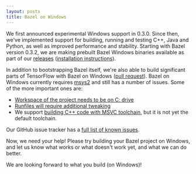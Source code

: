```yaml
---
layout: posts
title: Bazel on Windows
---
```


We first announced experimental Windows support in 0.3.0. Since then, we've
implemented support for building, running and testing C++, Java and Python,
as well as improved performance and stability. Starting with
Bazel version 0.3.2, we are making prebuilt Bazel Windows binaries available
as part of our
[releases](https://github.com/bazelbuild/bazel/releases)
([installation instructions](/docs/windows.html#using-the-release-binary)).

In addition to bootstrapping Bazel itself, we're also able to build
significant parts of TensorFlow with Bazel on Windows
([pull request](https://github.com/tensorflow/tensorflow/pull/4796)).
Bazel on Windows currently requires [msys2](https://msys2.github.io/) and
still has a number of issues. Some of the more important ones are:

 * [Workspace of the project needs to be on C: drive](https://github.com/bazelbuild/bazel/issues/1463)
 * [Runfiles will require additional tweaking](https://github.com/bazelbuild/bazel/issues/1212)
 * We support [building C++ code with MSVC toolchain](/docs/windows.html#build-c),
   but it is not yet the default toolchain.

Our GitHub issue tracker has a [full list of known issues](https://github.com/bazelbuild/bazel/issues?q=is%3Aissue+is%3Aopen+label%3A%22category%3A+multi-platform+%3E+windows%22).

Now, we need your help! Please try building your Bazel project on Windows,
and let us know what works or what doesn't work yet, and what we can do better.

We are looking forward to what you build (on Windows)!

